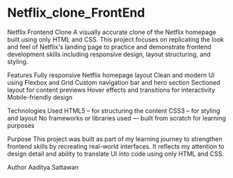 # Netflix_clone_FrontEnd

Netflix Frontend Clone
A visually accurate clone of the Netflix homepage built using only HTML and CSS. This project focuses on replicating the look and feel of Netflix's landing page to practice and demonstrate frontend development skills including responsive design, layout structuring, and styling.

Features
Fully responsive Netflix homepage layout
Clean and modern UI using Flexbox and Grid
Custom navigation bar and hero section
Sectioned layout for content previews
Hover effects and transitions for interactivity
Mobile-friendly design

Technologies Used
HTML5 – for structuring the content
CSS3 – for styling and layout
No frameworks or libraries used — built from scratch for learning purposes

Purpose
This project was built as part of my learning journey to strengthen frontend skills by recreating real-world interfaces. It reflects my attention to design detail and ability to translate UI into code using only HTML and CSS.

Author
Aaditya Sattawan
